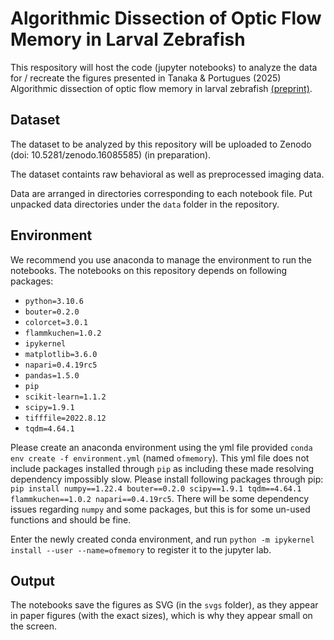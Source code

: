 # Algorithmic Dissection of Optic Flow Memory in Larval Zebrafish
This respository will host the code (jupyter notebooks) to analyze the data for / recreate the figures presented in Tanaka & Portugues (2025) Algorithmic dissection of optic flow memory in larval zebrafish [(preprint)](https://www.biorxiv.org/content/10.1101/2025.04.15.648832v1.abstract).

## Dataset
The dataset to be analyzed by this repository will be uploaded to Zenodo (doi: 10.5281/zenodo.16085585) (in preparation). 

The dataset containts raw behavioral as well as preprocessed imaging data.

Data are arranged in directories corresponding to each notebook file. Put unpacked data directories under the `data` folder in the repository.

## Environment
We recommend you use anaconda to manage the environment to run the notebooks.
The notebooks on this repository depends on following packages:
- `python=3.10.6`
- `bouter=0.2.0`
- `colorcet=3.0.1`
- `flammkuchen=1.0.2`
- `ipykernel`
- `matplotlib=3.6.0`
- `napari=0.4.19rc5`
- `pandas=1.5.0`
- `pip`
- `scikit-learn=1.1.2`
- `scipy=1.9.1`
- `tifffile=2022.8.12`
- `tqdm=4.64.1`

Please create an anaconda environment using the yml file provided `conda env create -f environment.yml` (named `ofmemory`). This yml file does not include packages installed through `pip` as including these made resolving dependency impossibly slow. Please install following packages through pip: `pip install numpy==1.22.4 bouter==0.2.0 scipy==1.9.1 tqdm==4.64.1 flammkuchen==1.0.2 napari==0.4.19rc5`. There will be some dependency issues regarding `numpy` and some packages, but this is for some un-used functions and should be fine.

Enter the newly created conda environment, and run `python -m ipykernel install --user --name=ofmemory` to register it to the jupyter lab. 

## Output
The notebooks save the figures as SVG (in the `svgs` folder), as they appear in paper figures (with the exact sizes), which is why they appear small on the screen.
